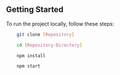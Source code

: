 
## Getting Started


To run the project locally, follow these steps:

```bash
    git clone [Repository]

    cd [Repository-Directory]

    npm install

    npm start
```
